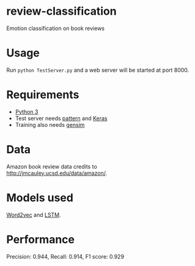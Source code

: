 # review-classification
Emotion classification on book reviews

# Usage
Run `python TestServer.py` and a web server will be started at port 8000.

# Requirements
* [Python 3](https://www.python.org/)
* Test server needs [pattern](https://github.com/clips/pattern/tree/development) and [Keras](https://keras.io/)
* Training also needs [gensim](https://radimrehurek.com/gensim/index.html)

# Data
Amazon book review data credits to <http://jmcauley.ucsd.edu/data/amazon/>.

# Models used
[Word2vec](https://en.wikipedia.org/wiki/Word2vec) and [LSTM](https://en.wikipedia.org/wiki/Long_short-term_memory).

# Performance
Precision: 0.944, Recall: 0.914, F1 score: 0.929
